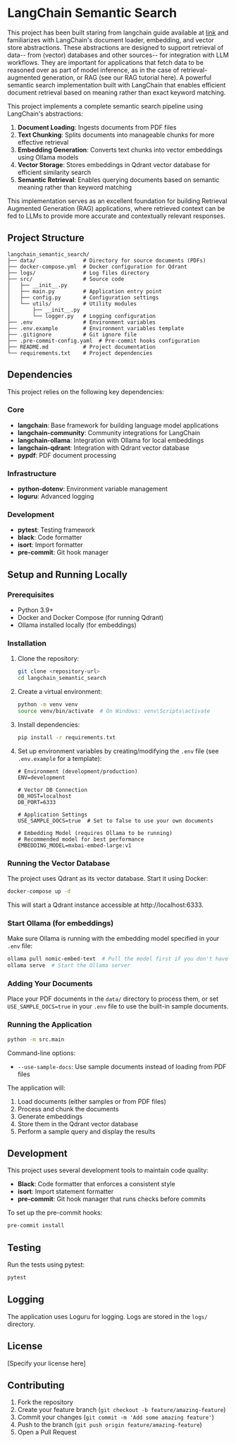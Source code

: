 # LangChain Semantic Search

This project has been built staring from langchain guide available at [link](https://python.langchain.com/docs/tutorials/retrievers/) and familiarizes with LangChain's document loader, embedding, and vector store abstractions.
These abstractions are designed to support retrieval of data-- from (vector) databases and other sources-- for integration with LLM workflows. They are important for applications that fetch data to be reasoned over as part of model inference, as in the case of retrieval-augmented generation, or RAG (see our RAG tutorial here).
A powerful semantic search implementation built with LangChain that enables efficient document retrieval based on meaning rather than exact keyword matching.

This project implements a complete semantic search pipeline using LangChain's abstractions:

1. **Document Loading**: Ingests documents from PDF files
2. **Text Chunking**: Splits documents into manageable chunks for more effective retrieval
3. **Embedding Generation**: Converts text chunks into vector embeddings using Ollama models
4. **Vector Storage**: Stores embeddings in Qdrant vector database for efficient similarity search
5. **Semantic Retrieval**: Enables querying documents based on semantic meaning rather than keyword matching

This implementation serves as an excellent foundation for building Retrieval Augmented Generation (RAG) applications, where retrieved context can be fed to LLMs to provide more accurate and contextually relevant responses.

## Project Structure

```
langchain_semantic_search/
├── data/               # Directory for source documents (PDFs)
├── docker-compose.yml  # Docker configuration for Qdrant
├── logs/               # Log files directory
├── src/                # Source code
│   ├── __init__.py
│   ├── main.py         # Application entry point
│   ├── config.py       # Configuration settings
│   └── utils/          # Utility modules
│       ├── __init__.py
│       └── logger.py   # Logging configuration
├── .env                # Environment variables
├── .env.example        # Environment variables template
├── .gitignore          # Git ignore file
├── .pre-commit-config.yaml  # Pre-commit hooks configuration
├── README.md           # Project documentation
└── requirements.txt    # Project dependencies
```

## Dependencies

This project relies on the following key dependencies:

### Core
- **langchain**: Base framework for building language model applications
- **langchain-community**: Community integrations for LangChain
- **langchain-ollama**: Integration with Ollama for local embeddings
- **langchain-qdrant**: Integration with Qdrant vector database
- **pypdf**: PDF document processing

### Infrastructure
- **python-dotenv**: Environment variable management
- **loguru**: Advanced logging

### Development
- **pytest**: Testing framework
- **black**: Code formatter
- **isort**: Import formatter
- **pre-commit**: Git hook manager

## Setup and Running Locally

### Prerequisites

- Python 3.9+
- Docker and Docker Compose (for running Qdrant)
- Ollama installed locally (for embeddings)

### Installation

1. Clone the repository:
   ```bash
   git clone <repository-url>
   cd langchain_semantic_search
   ```

2. Create a virtual environment:
   ```bash
   python -m venv venv
   source venv/bin/activate  # On Windows: venv\Scripts\activate
   ```

3. Install dependencies:
   ```bash
   pip install -r requirements.txt
   ```

4. Set up environment variables by creating/modifying the `.env` file (see `.env.example` for a template):
   ```
   # Environment (development/production)
   ENV=development

   # Vector DB Connection
   DB_HOST=localhost
   DB_PORT=6333

   # Application Settings
   USE_SAMPLE_DOCS=true  # Set to false to use your own documents

   # Embedding Model (requires Ollama to be running)
   # Recommended model for best performance
   EMBEDDING_MODEL=mxbai-embed-large:v1
   ```

### Running the Vector Database

The project uses Qdrant as its vector database. Start it using Docker:

```bash
docker-compose up -d
```

This will start a Qdrant instance accessible at http://localhost:6333.

### Start Ollama (for embeddings)

Make sure Ollama is running with the embedding model specified in your `.env` file:

```bash
ollama pull nomic-embed-text  # Pull the model first if you don't have it
ollama serve  # Start the Ollama server
```

### Adding Your Documents

Place your PDF documents in the `data/` directory to process them, or set `USE_SAMPLE_DOCS=true` in your `.env` file to use the built-in sample documents.

### Running the Application

```bash
python -m src.main
```

Command-line options:
- `--use-sample-docs`: Use sample documents instead of loading from PDF files

The application will:
1. Load documents (either samples or from PDF files)
2. Process and chunk the documents
3. Generate embeddings
4. Store them in the Qdrant vector database
5. Perform a sample query and display the results

## Development

This project uses several development tools to maintain code quality:

- **Black**: Code formatter that enforces a consistent style
- **isort**: Import statement formatter
- **pre-commit**: Git hook manager that runs checks before commits

To set up the pre-commit hooks:
```bash
pre-commit install
```

## Testing

Run the tests using pytest:
```bash
pytest
```

## Logging

The application uses Loguru for logging. Logs are stored in the `logs/` directory.

## License

[Specify your license here]

## Contributing

1. Fork the repository
2. Create your feature branch (`git checkout -b feature/amazing-feature`)
3. Commit your changes (`git commit -m 'Add some amazing feature'`)
4. Push to the branch (`git push origin feature/amazing-feature`)
5. Open a Pull Request
